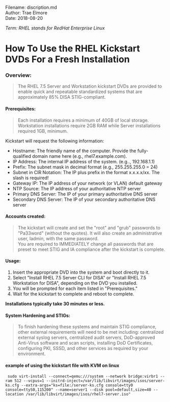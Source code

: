 Filename: discription.md  
Author: Trae Elmore  
Date: 2018-08-20  

*Term: RHEL stands for RedHat Enterprise Linux* 

# How To Use the RHEL Kickstart DVDs For a Fresh Installation  

### Overview:
> The RHEL 7.5 Server and Workstation kickstart DVDs are provided to enable quick and repeatable standardized systems that are approximately 85% DISA STIG-compliant.  

#### Prerequisites:  
> Each installation requires a minimum of 40GB of local storage.  Workstation installations require 2GB RAM while Server installations required 1GB, minimum.  

Kickstart will request the following information:  

- Hostname: The friendly name of the computer. Provide the fully-qualified domain name here (e.g., rhel7.example.com).
- IP Address: The internal IP address of the system. (e.g.., 192.168.1.1)
- Prefix: The subnet mask in decimal format (e.g., 255.255.255.0 = 24)  
- Subnet in CIR Notation: The IP plus prefix in the format x.x.x.x/xx. The slash is required!  
- Gateway IP: The IP address of your network (or VLAN) default gateway  
- NTP Source: The IP address of your authoritative NTP server  
- Primary DNS Server: The IP of your primary authoritative DNS server  
- Secondary DNS Server: The IP of your secondary authoritative DNS server  

#### Accounts created:  
> The kickstart will create and set the "root" and "grub" passwords to "Pa33word" (without the quotes). It will also create an administrative user, ladmin, with the same password.  
> You are required to IMMEDIATELY change all passwords that are preset to meet STIG and IA compliance after the kickstart is complete.  

#### Usage: 
1. Insert the appropriate DVD into the system and boot directly to it.  
2. Select "Install RHEL 7.5 Server CLI for DISA" or "Install RHEL 7.5 Workstation for DISA", depending on the DVD you installed.  
3. You will be prompted for each item listed in "Prerequisites."  
4. Wait for the kickstart to complete and reboot to complete.  

**Installations typically take 30 minutes or less.**

#### System Hardening and STIGs:  
> To finish hardening these systems and maintain STIG compliance, other external requirements will need to be met including: centralized external syslog servers, centralized audit servers, DoD-approved Anti-Virus software and scan scripts, installing DoD Certificates, configuring PKI, SSSD, and other services as required by your environment.

#### example of using the kickstart file with KVM on linux   

` sudo virt-install --connect=qemu:///system --network bridge:virbr1 --ram 512 --vcpus=1 --initrd-inject=/var/lib/libvirt/images/isos/server-ks.cfg --extra-args="ks=file:/server-ks.cfg console=tty0 console=ttyS0,115200" --name=server1 --disk pool=default,size=40 --location /var/lib/libvirt/images/isos/rhel7-server.iso"`

